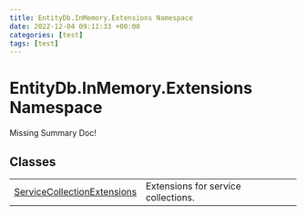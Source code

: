 ```yaml
---
title: EntityDb.InMemory.Extensions Namespace
date: 2022-12-04 09:11:33 +00:00
categories: [test]
tags: [test]
---
```


# EntityDb.InMemory.Extensions Namespace
Missing Summary Doc!
## Classes
<table><tr><td><a href='dotnet-entitydb-inmemory-extensions-servicecollectionextensions'>ServiceCollectionExtensions</a></td><td>
Extensions for service collections.
</td></tr></table>
